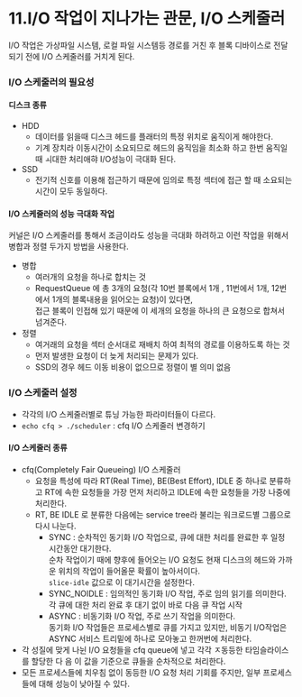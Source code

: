 # 11.I/O 작업이 지나가는 관문, I/O 스케줄러
I/O 작업은 가상파일 시스템, 로컬 파일 시스템등 경로를 거친 후 블록 디바이스로 전달되기 전에 I/O 스케줄러를 거치게 된다.

### I/O 스케줄러의 필요성
#### 디스크 종류
- HDD  
    - 데이터를 읽을때 디스크 헤드를 플래터의 특정 위치로 움직이게 해야한다. 
    - 기계 장치라 이동시간이 소요되므로 헤드의 움직임을 최소화 하고 한번 움직일때 ㅚ대한 처리애햐 I/O성능이 극대화 된다.
- SSD
    - 전기적 신호를 이용해 접근하기 때문에 임의로 특정 섹터에 접근 할 때 소요되는 시간이 모두 동일하다.
#### I/O 스케줄러의 성능 극대화 작업
 커널은 I/O 스케줄러를 통해서 조금이라도 성능을 극대화 하려하고 이런 작업을 위해서 병합과 정렬 두가지 방법을 사용한다.
 - 병합 
    - 여러개의 요청을 하나로 합치는 것
    - RequestQueue 에 총 3개의 요청(각 10번 블록에서 1개 , 11번에서 1개, 12번에서 1개의 블록내용을 읽어오는 요청)이 있다면,  
        접근 블록이 인접해 있기 때문에 이 세개의 요청을 하나의 큰 요청으로 합쳐서 넘겨준다.
 - 정렬    
    - 여거래의 요청을 섹터 순서대로 재배치 하여 최적의 경로를 이용하도록 하는 것
    - 먼저 발생한 요청이 더 늦게 처리되는 문제가 있다.
    - SSD의 경우 헤드 이동 비용이 없으므로 정렬이 별 의미 없음

### I/O 스케줄러 설정
- 각각의 I/O 스케줄러별로 튜닝 가능한 파라미터들이 다르다.
- `echo cfq > ./scheduler` : cfq I/O 스케줄러 변경하기
#### I/O 스케줄러 종류
- cfq(Completely Fair Queueing) I/O 스케줄러
    - 요청을 특성에 따라 RT(Real Time), BE(Best Effort), IDLE 중 하나로 분류하고 RT에 속한 요청들을 가장 먼저 처리하고 IDLE에 속한 요청들을 가장 나중에 처리한다.
    - RT, BE IDLE 로 분류한 다음에는 service tree라 불리는 워크로드별 그룹으로 다시 나눈다.
        - SYNC : 순차적인 동기화 I/O 작업으로, 큐에 대한 처리를 완료한 후 일정 시간동안 대기한다.   
                순차 작업이기 때에 향후에 들어오는 I/O 요청도 현재 디스크의 헤드와 가까운 위치의 작업이 들어올문 확률이 높아서이다.  
                 `slice-idle` 값으로 이 대기시간을 설정한다.
        - SYNC_NOIDLE : 임의적인 동기화 I/O 작업, 주로 임의 읽기를 의미한다.   
                        각 큐에 대한 처리 완료 후 대기 없이 바로 다음 큐 작업 시작
        - ASYNC : 비동기화 I/O 작업, 주로 쓰기 작업을 의미한다.  
                  동기화 I/O 작업들은 프로세스별로 큐를 가지고 있지만, 비동기 I/O작업은 ASYNC 서비스 트리밑에 하나로 모아놓고 한꺼번에 처리한다.
- 각 성질에 맞게 나뉜 I/O 요청들을 cfq queue에 넣고 각각 ㅈ동등한 타임슬라이스를 할당한 다 음 이 값을 기준으로 큐들을 순차적으로 처리한다.
- 모든 프로세스들에 치우침 없이 동등한 I/O 요청 처리 기회를 주지만, 일부 프로세스들에 대해 성능이 낮아질 수 있다.

     